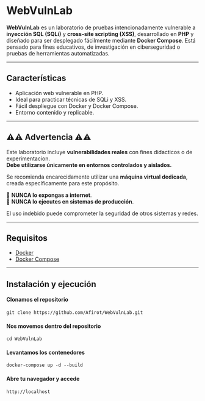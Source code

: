 # WebVulnLab

**WebVulnLab** es un laboratorio de pruebas intencionadamente vulnerable a **inyección SQL (SQLi)** y **cross-site scripting (XSS)**, desarrollado en **PHP** y diseñado para ser desplegado fácilmente mediante **Docker Compose**. Está pensado para fines educativos, de investigación en ciberseguridad o pruebas de herramientas automatizadas.

---

## Características

- Aplicación web vulnerable en PHP.
- Ideal para practicar técnicas de SQLi y XSS.
- Fácil despliegue con Docker y Docker Compose.
- Entorno contenido y replicable.

---

## ⚠️⚠️ Advertencia ⚠️⚠️

Este laboratorio incluye **vulnerabilidades reales** con fines didacticos o de experimentacion.  
**Debe utilizarse únicamente en entornos controlados y aislados.**

Se recomienda encarecidamente utilizar una **máquina virtual dedicada**, creada específicamente para este propósito.

🚫 **NUNCA lo expongas a internet**.  
🚫 **NUNCA lo ejecutes en sistemas de producción**.

El uso indebido puede comprometer la seguridad de otros sistemas y redes.

---

## Requisitos

- [Docker](https://www.docker.com/)
- [Docker Compose](https://docs.docker.com/compose/)

---

## Instalación y ejecución

#### Clonamos el repositorio

```git clone https://github.com/Afirot/WebVulnLab.git```

#### Nos movemos dentro del repositorio

```cd WebVulnLab```

#### Levantamos los contenedores

```docker-compose up -d --build```

#### Abre tu navegador y accede

```http://localhost```
